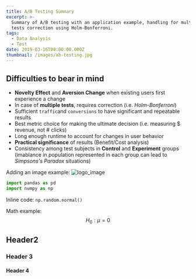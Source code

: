 ```yaml
---
title: A/B Testing Summary
excerpt: >-
  Summary of A/B testing with an application example, handling for multiple
  tests correction using Holm-Bonferroni.
tags:
  - Data Analysis
  - Test
date: 2019-03-16T00:00:00.000Z
thumbnail: /images/ab-testing.jpg
---
```



## Difficulties to bear in mind

* **Novelty Effect** and **Aversion Change** when existing users first experience a change
* In case of **multiple tests**, requires correction (i.e. _Holm-Bonferroni_)
* Sufficient `traffic`and `conversions`  to have significant and repeatable results
* Best metric choice for making the ultimate decision (i.e. measuring $ revenue, not # clicks)
* Long enough runtime to account for changes in user behavior
* **Practical significance** of results (Benefit/Cost analysis)
* Consistency among test subjects in **Control** and **Experiment** groups (imablance in population represented in each group can lead to _Simpsons's Paradox_ situations)

Adding an image example:
<img src="{{ site.url }}{{ site.baseurl }}/images/logo_victorino3_77x88.png" alt="logo_image">

```python
import pandas as pd
import numpy as np
```

Inline code: `np.random.normal()`

Math example: $$H_0: \mu = 0$$

## Header2

### Header 3

#### Header 4
